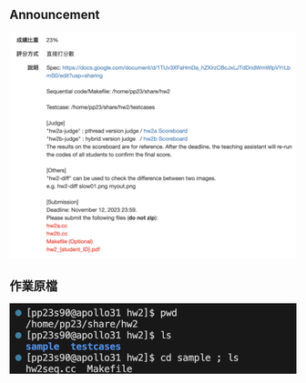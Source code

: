 ## Announcement
![announcement](/assignments/hw2%20Mandelbrot%20Set/images/announcement.png)
## 作業原檔
![source_file](/assignments/hw2%20Mandelbrot%20Set/images/source_file.png)